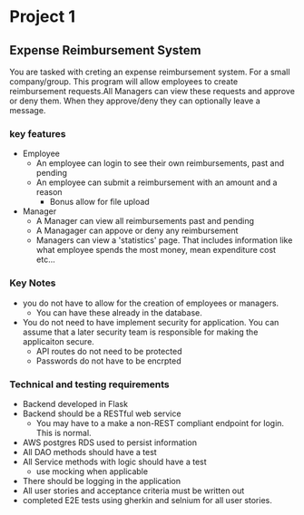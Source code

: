 # Project 1

## Expense Reimbursement System
You are tasked with creting an expense reimbursement system. For a small company/group. This program will allow employees to create reimbursement requests.All Managers can view these requests and approve or deny them. When they approve/deny they
can optionally leave a message.

### key features
- Employee
    - An employee can login to see their own reimbursements, past and pending
    - An employee can submit a reimbursement with an amount and a reason
        - Bonus allow for file upload
- Manager
    - A Manager can view all reimbursements past and pending
    - A Managager can appove or deny any reimbursement
    - Managers can view a 'statistics' page. That includes information like what employee spends the most money, mean expenditure cost etc...

### Key Notes
- you do not have to allow for the creation of employees or managers.
    - You can have these already in the database.
- You do not need to have implement security for application. You can assume that a later security team is responsible for making the applicaiton secure.
    - API routes do not need to be protected
    - Passwords do not have to be encrpted

### Technical and testing requirements
- Backend developed in Flask
- Backend should be a RESTful web service
    - You may have to a make a non-REST compliant endpoint for login. This is normal.
- AWS postgres RDS used to persist information
- All DAO methods should have a test
- All Service methods with logic should have a test
    - use mocking when applicable
- There should be logging in the application
- All user stories and acceptance criteria must be written out
- completed E2E tests using gherkin and selnium for all user stories.


    
